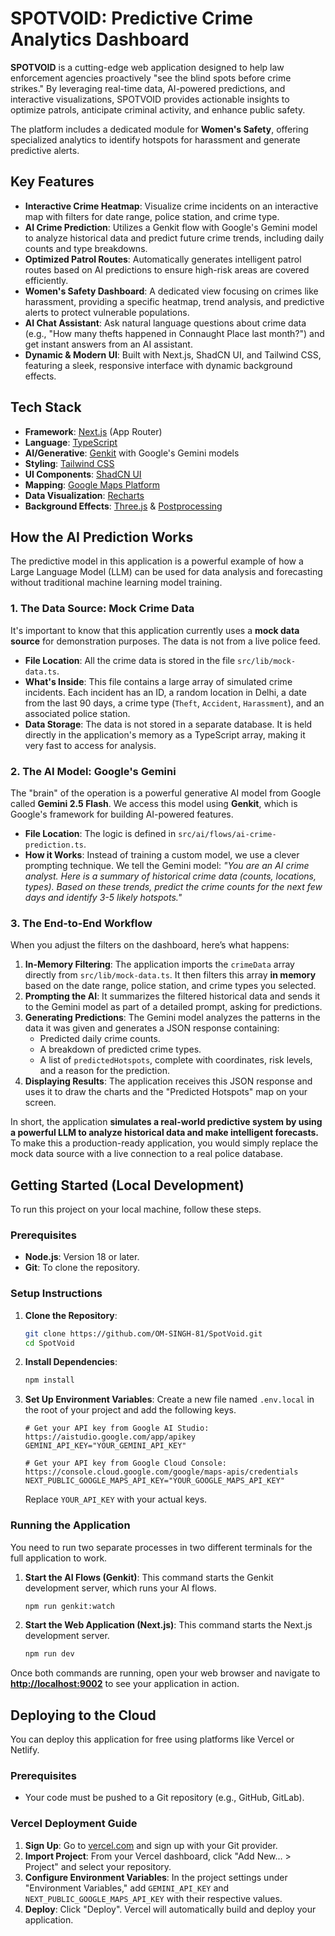 # SPOTVOID: Predictive Crime Analytics Dashboard

**SPOTVOID** is a cutting-edge web application designed to help law enforcement agencies proactively "see the blind spots before crime strikes." By leveraging real-time data, AI-powered predictions, and interactive visualizations, SPOTVOID provides actionable insights to optimize patrols, anticipate criminal activity, and enhance public safety.

The platform includes a dedicated module for **Women's Safety**, offering specialized analytics to identify hotspots for harassment and generate predictive alerts.

## Key Features

-   **Interactive Crime Heatmap**: Visualize crime incidents on an interactive map with filters for date range, police station, and crime type.
-   **AI Crime Prediction**: Utilizes a Genkit flow with Google's Gemini model to analyze historical data and predict future crime trends, including daily counts and type breakdowns.
-   **Optimized Patrol Routes**: Automatically generates intelligent patrol routes based on AI predictions to ensure high-risk areas are covered efficiently.
-   **Women's Safety Dashboard**: A dedicated view focusing on crimes like harassment, providing a specific heatmap, trend analysis, and predictive alerts to protect vulnerable populations.
-   **AI Chat Assistant**: Ask natural language questions about crime data (e.g., "How many thefts happened in Connaught Place last month?") and get instant answers from an AI assistant.
-   **Dynamic & Modern UI**: Built with Next.js, ShadCN UI, and Tailwind CSS, featuring a sleek, responsive interface with dynamic background effects.

## Tech Stack

-   **Framework**: [Next.js](https://nextjs.org/) (App Router)
-   **Language**: [TypeScript](https://www.typescriptlang.org/)
-   **AI/Generative**: [Genkit](https://firebase.google.com/docs/genkit) with Google's Gemini models
-   **Styling**: [Tailwind CSS](https://tailwindcss.com/)
-   **UI Components**: [ShadCN UI](https://ui.shadcn.com/)
-   **Mapping**: [Google Maps Platform](https://developers.google.com/maps)
-   **Data Visualization**: [Recharts](https://recharts.org/)
-   **Background Effects**: [Three.js](https://threejs.org/) & [Postprocessing](https://github.com/pmndrs/postprocessing)

## How the AI Prediction Works

The predictive model in this application is a powerful example of how a Large Language Model (LLM) can be used for data analysis and forecasting without traditional machine learning model training.

### 1. The Data Source: Mock Crime Data

It's important to know that this application currently uses a **mock data source** for demonstration purposes. The data is not from a live police feed.

-   **File Location**: All the crime data is stored in the file `src/lib/mock-data.ts`.
-   **What's Inside**: This file contains a large array of simulated crime incidents. Each incident has an ID, a random location in Delhi, a date from the last 90 days, a crime type (`Theft`, `Accident`, `Harassment`), and an associated police station.
-   **Data Storage**: The data is not stored in a separate database. It is held directly in the application's memory as a TypeScript array, making it very fast to access for analysis.

### 2. The AI Model: Google's Gemini

The "brain" of the operation is a powerful generative AI model from Google called **Gemini 2.5 Flash**. We access this model using **Genkit**, which is Google's framework for building AI-powered features.

-   **File Location**: The logic is defined in `src/ai/flows/ai-crime-prediction.ts`.
-   **How it Works**: Instead of training a custom model, we use a clever prompting technique. We tell the Gemini model: *"You are an AI crime analyst. Here is a summary of historical crime data (counts, locations, types). Based on these trends, predict the crime counts for the next few days and identify 3-5 likely hotspots."*

### 3. The End-to-End Workflow

When you adjust the filters on the dashboard, here’s what happens:

1.  **In-Memory Filtering**: The application imports the `crimeData` array directly from `src/lib/mock-data.ts`. It then filters this array **in memory** based on the date range, police station, and crime types you selected.
2.  **Prompting the AI**: It summarizes the filtered historical data and sends it to the Gemini model as part of a detailed prompt, asking for predictions.
3.  **Generating Predictions**: The Gemini model analyzes the patterns in the data it was given and generates a JSON response containing:
    -   Predicted daily crime counts.
    -   A breakdown of predicted crime types.
    -   A list of `predictedHotspots`, complete with coordinates, risk levels, and a reason for the prediction.
4.  **Displaying Results**: The application receives this JSON response and uses it to draw the charts and the "Predicted Hotspots" map on your screen.

In short, the application **simulates a real-world predictive system by using a powerful LLM to analyze historical data and make intelligent forecasts.** To make this a production-ready application, you would simply replace the mock data source with a live connection to a real police database.


## Getting Started (Local Development)

To run this project on your local machine, follow these steps.

### Prerequisites

-   **Node.js**: Version 18 or later.
-   **Git**: To clone the repository.

### Setup Instructions

1.  **Clone the Repository**:
    ```bash
    git clone https://github.com/OM-SINGH-81/SpotVoid.git
    cd SpotVoid
    ```

2.  **Install Dependencies**:
    ```bash
    npm install
    ```

3.  **Set Up Environment Variables**:
    Create a new file named `.env.local` in the root of your project and add the following keys.

    ```
    # Get your API key from Google AI Studio: https://aistudio.google.com/app/apikey
    GEMINI_API_KEY="YOUR_GEMINI_API_KEY"

    # Get your API key from Google Cloud Console: https://console.cloud.google.com/google/maps-apis/credentials
    NEXT_PUBLIC_GOOGLE_MAPS_API_KEY="YOUR_GOOGLE_MAPS_API_KEY"
    ```
    Replace `YOUR_API_KEY` with your actual keys.

### Running the Application

You need to run two separate processes in two different terminals for the full application to work.

1.  **Start the AI Flows (Genkit)**:
    This command starts the Genkit development server, which runs your AI flows.
    ```bash
    npm run genkit:watch
    ```

2.  **Start the Web Application (Next.js)**:
    This command starts the Next.js development server.
    ```bash
    npm run dev
    ```

Once both commands are running, open your web browser and navigate to **[http://localhost:9002](http://localhost:9002)** to see your application in action.

## Deploying to the Cloud

You can deploy this application for free using platforms like Vercel or Netlify.

### Prerequisites

-   Your code must be pushed to a Git repository (e.g., GitHub, GitLab).

### Vercel Deployment Guide

1.  **Sign Up**: Go to [vercel.com](https://vercel.com) and sign up with your Git provider.
2.  **Import Project**: From your Vercel dashboard, click "Add New... > Project" and select your repository.
3.  **Configure Environment Variables**: In the project settings under "Environment Variables," add `GEMINI_API_KEY` and `NEXT_PUBLIC_GOOGLE_MAPS_API_KEY` with their respective values.
4.  **Deploy**: Click "Deploy". Vercel will automatically build and deploy your application.

